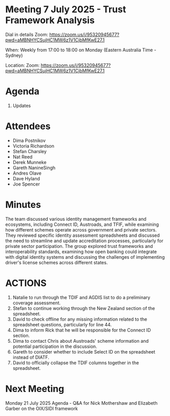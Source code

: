 # Meeting 7 July 2025 - Trust Framework Analysis

Dial in details
Zoom: https://zoom.us/j/95320945677?pwd=aMBNHYCSujHC1MW6z1V1CjbMfKwE27.1

When: Weekly from 17:00 to 18:00 on Monday (Eastern Australia Time - Sydney)

Location: Zoom: https://zoom.us/j/95320945677?pwd=aMBNHYCSujHC1MW6z1V1CjbMfKwE27.1

# Agenda

1. Updates 


# Attendees

- Dima Postnikov
- Victoria Richardson
- Stefan Charsley
- Nat Reed
- Derek Munneke
- Gareth NanineSingh
- Andres Olave
- Dave Hyland
- Joe Spencer


# Minutes 

The team discussed various identity management frameworks and ecosystems, including Connect ID, Austroads, and TFIF, while examining how different schemes operate across government and private sectors. They reviewed specific identity assessment spreadsheets and discussed the need to streamline and update accreditation processes, particularly for private sector participation. The group explored trust frameworks and interoperability standards, examining how open banking could integrate with digital identity systems and discussing the challenges of implementing driver's license schemes across different states.

# ACTIONS

1. Natalie to run through the TDIF and AGDIS list to do a preliminary coverage assessment.
2. Stefan to continue working through the New Zealand section of the spreadsheet.
3. David to check offline for any missing information related to the spreadsheet questions, particularly for line 44.
4. Dima to inform Rick that he will be responsible for the Connect ID section.
5. Dima to contact Chris about Austroads' scheme information and potential participation in the discussion.
6. Gareth to consider whether to include Select ID on the spreadsheet instead of DIATF.
7. David to officially collapse the TDIF columns together in the spreadsheet.

# Next Meeting

Monday 21 July 2025
Agenda -  Q&A for Nick Mothershaw and Elizabeth Garber on the OIX/SIDI framework
